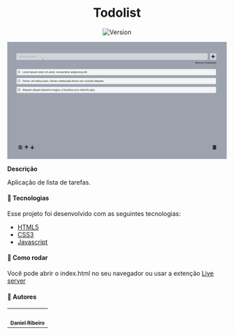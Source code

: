 <h1 align="center">Todolist</h1>
<p align="center">
  <img alt="Version" src="https://img.shields.io/badge/version-0.1.0-blue.svg?cacheSeconds=2592000" />
</p>

<p align="center">
  <img src=".github/todolist.gif" align="center" width="900rem"/>
</p>

**Descrição**

Aplicação de lista de tarefas.

#### :nut_and_bolt: Tecnologias

Esse projeto foi desenvolvido com as seguintes tecnologias:

- [HTML5][html]
- [CSS3][css]
- [Javascript][js]

[html]: https://developer.mozilla.org/pt-BR/docs/Web/HTML
[css]: https://developer.mozilla.org/pt-BR/docs/Web/CSS
[js]: https://developer.mozilla.org/pt-BR/docs/Web/JavaScript

#### :thinking: Como rodar

Você pode abrir o index.html no seu navegador ou usar a extenção [Live server]("https://marketplace.visualstudio.com/items?itemName=ritwickdey.LiveServer")

#### :bust_in_silhouette: Autores

<table>
  <tr>
    <td align="center">
      <a href="https://github.com/defauth98">
        <img src="https://avatars.githubusercontent.com/u/52966246?v=4" width="100px;" alt=""/>
        <br />
          <sub>
            <b>Daniel Ribeiro</b>
          </sub>
      </a>
    </td>
  </tr>
</table>
